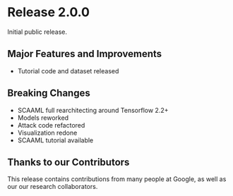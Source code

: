 # Release 2.0.0

Initial public release.

## Major Features and Improvements

* Tutorial code and dataset released

## Breaking Changes

* SCAAML full rearchitecting around Tensorflow 2.2+
* Models reworked
* Attack code refactored
* Visualization redone
* SCAAML tutorial available

## Thanks to our Contributors

This release contains contributions from many people at Google, as well as our
our research collaborators.
